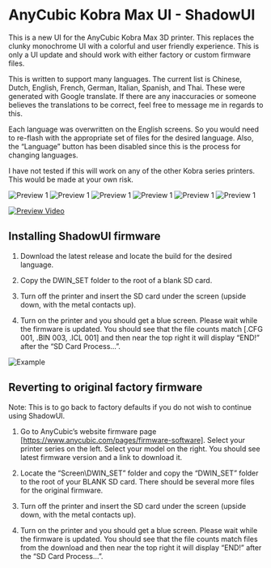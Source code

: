 # AnyCubic Kobra Max UI - ShadowUI

This is a new UI for the AnyCubic Kobra Max 3D printer. This replaces the clunky monochrome UI with a colorful and user friendly experience. This is only a UI update and should work with either factory or custom firmware files.

This is written to support many languages. The current list is Chinese, Dutch, English, French, German, Italian, Spanish, and Thai. These were generated with Google translate. If there are any inaccuracies or someone believes the translations to be correct, feel free to message me in regards to this.

Each language was overwritten on the English screens. So you would need to re-flash with the appropriate set of files for the desired language. Also, the “Language” button has been disabled since this is the process for changing languages.

I have not tested if this will work on any of the other Kobra series printers. This would be made at your own risk.

![Preview 1](/Source/Media/121.png)
![Preview 1](/Source/Media/124.png)
![Preview 1](/Source/Media/128.png)
![Preview 1](/Source/Media/140.png)
![Preview 1](/Source/Media/153.png)
![Preview 1](/Source/Media/204.png)

[![Preview Video](https://img.youtube.com/vi/XPdt1kJQ2_s/maxresdefault.jpg)](https://youtu.be/XPdt1kJQ2_s)


## Installing ShadowUI firmware

1. Download the latest release and locate the build for the desired language.

2. Copy the DWIN_SET folder to the root of a blank SD card.

3. Turn off the printer and insert the SD card under the screen (upside down, with the metal contacts up).

4. Turn on the printer and you should get a blue screen. Please wait while the firmware is updated. You should see that the file counts match [.CFG 001, .BIN 003, .ICL 001] and then near the top right it will display “END!” after the “SD Card Process…”. <see photo>

![Example](/Source/Media/Process.jpg)


## Reverting to original factory firmware

Note: This is to go back to factory defaults if you do not wish to continue using ShadowUI.

1. Go to AnyCubic’s website firmware page [https://www.anycubic.com/pages/firmware-software]. Select your printer series on the left. Select your model on the right. You should see latest firmware version and a link to download it.

2. Locate the “Screen\DWIN_SET” folder and copy the “DWIN_SET” folder to the root of your BLANK SD card. There should be several more files for the original firmware.

3. Turn off the printer and insert the SD card under the screen (upside down, with the metal contacts up).

4. Turn on the printer and you should get a blue screen. Please wait while the firmware is updated. You should see that the file counts match files from the download and then near the top right it will display “END!” after the “SD Card Process…”.

